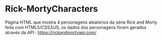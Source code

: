 # Rick-MortyCharacters
Página HTML que mostra 4 personagens aleatórios da série Rick and Morty feita com HTML5/CSS3/JS, os dados dos personagens foram gerados através da API : https://rickandmortyapi.com/
